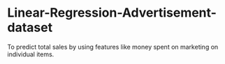 # Linear-Regression-Advertisement-dataset
To predict total sales by using features like money spent on marketing on individual items.
